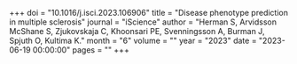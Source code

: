 +++
doi = "10.1016/j.isci.2023.106906"
title = "Disease phenotype prediction in multiple sclerosis"
journal = "iScience"
author = "Herman S, Arvidsson McShane S, Zjukovskaja C, Khoonsari PE, Svenningsson A, Burman J, Spjuth O, Kultima K."
month = "6"
volume = ""
year = "2023"
date = "2023-06-19 00:00:00"
pages = ""
+++

